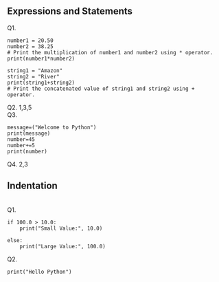 ## Expressions and Statements
Q1.

```
number1 = 20.50
number2 = 38.25
# Print the multiplication of number1 and number2 using * operator.
print(number1*number2)

string1 = "Amazon"
string2 = "River"
print(string1+string2)
# Print the concatenated value of string1 and string2 using + operator.

```
Q2. 1,3,5
<br>
Q3.

```
message=("Welcome to Python")
print(message)
number=45
number+=5
print(number)
```
Q4. 2,3
<br>

## Indentation
<br>
Q1.

```
if 100.0 > 10.0:
	print("Small Value:", 10.0)
	
else:
	print("Large Value:", 100.0)
```
Q2.

```
print("Hello Python")
```
